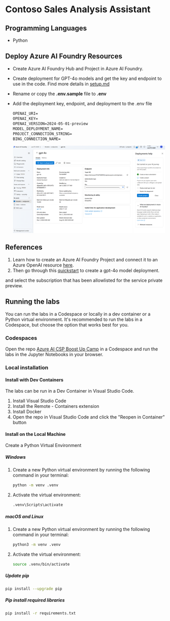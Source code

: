 # Contoso Sales Analysis Assistant

## Programming Languages

- Python

## Deploy Azure AI Foundry Resources

- Create Azure AI Foundry Hub and Project in Azure AI Foundry.
- Create deployment for GPT-4o models and get the key and endpoint to use in the code. Find more details in [setup.md](setup.md)
- Rename or copy the **.env.sample** file to **.env**
- Add the deployment key, endpoint, and deployment to the .env file

    ```text
    OPENAI_URI=
    OPENAI_KEY=
    OPENAI_VERSION=2024-05-01-preview
    MODEL_DEPLOYMENT_NAME=
    PROJECT_CONNECTION_STRING=
    BING_CONNECTION_NAME=
    ```
    ![deployment detail](media/deployment_detail.png)

## References

1. Learn how to create an Azure AI Foundry Project and connect it to an Azure OpenAI resource [here](https://learn.microsoft.com/azure/ai-studio/how-to/create-projects?tabs=ai-studio).
1. Then go through this [quickstart](https://learn.microsoft.com/azure/ai-studio/quickstarts/get-started-playground#deploy-a-chat-model) to create a gpt-4o model deployment.



and select the subscription that has been allowlisted for the service private preview.

## Running the labs

You can run the labs in a Codespace or locally in a dev container or a Python virtual environment. It's recommended to run the labs in a Codespace, but choose the option that works best for you.

### Codespaces

Open the repo [Azure AI CSP Boost Up Camp](https://github.com/mshk-gps-partner-technical/2025-csp-azure-ai-boostup-camp) in a Codespace and run the labs in the Jupyter Notebooks in your browser.

### Local installation

#### Install with Dev Containers

The labs can be run in a Dev Container in Visual Studio Code.

1. Install Visual Studio Code
1. Install the Remote - Containers extension
1. Install Docker
1. Open the repo in Visual Studio Code and click the "Reopen in Container" button

#### Install on the Local Machine

Create a Python Virtual Environment

##### Windows

1. Create a new Python virtual environment by running the following command in your terminal:

    ```bash
    python -m venv .venv
    ```

2. Activate the virtual environment:

    ```bash
    .venv\Scripts\activate
    ```

##### macOS and Linux

1. Create a new Python virtual environment by running the following command in your terminal:

    ```bash
    python3 -m venv .venv
    ```

2. Activate the virtual environment:

    ```bash
    source .venv/bin/activate
    ```

##### Update pip

```bash
pip install --upgrade pip
```

##### Pip install required libraries

```bash
pip install -r requirements.txt
```
